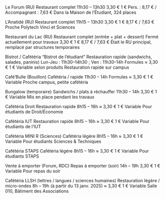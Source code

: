 Le Forum (RU)	Restaurant complet	11h30 – 13h30	3,30 €	1 €	Pers. : 8,17 € / Accompagnant : 7,63 €	Dans la Maison de l’Étudiant, 324 places

L’Anatidé (RU)	Restaurant complet	11h15 – 13h30	3,30 €	1 €	8,17 € / 7,63 €	Proche Polytech Vinci et Sciences

Restaurant du Lac (RU)	Restaurant complet (entrée + plat + dessert)	Fermé actuellement pour travaux	3,30 €	1 €	8,17 € / 7,63 €	Était le RU principal, remplacé par structures temporaires

Bistrot / Cafétéria “Bistrot de l’étudiant”	Restauration rapide (sandwichs, salades, paninis)	Lun-Jeu : 11h30–14h30 ; Ven : 11h30–14h	Formules ≈ 3,30 €	1 €	Variable selon produits	Restauration rapide sur campus

Café’Bulle (Bouillon)	Cafétéria / rapide	11h30 – 14h	Formules ≈ 3,30 €	1 €	Variable	Proche campus, petite cafétéria

Bungalow (temporaire)	Sandwichs / plats à réchauffer	11h30 – 14h	3,30 €	1 €	Variable	Mis en place pendant les travaux

Cafétéria Droit	Restauration rapide	8h15 – 16h	≈ 3,30 €	1 €	Variable	Pour étudiants de Droit/Économie

Cafétéria IUT	Restauration rapide	8h15 – 16h	≈ 3,30 €	1 €	Variable	Pour étudiants de l’IUT

Cafétéria MINI R (Sciences)	Cafétéria légère	8h15 – 16h	≈ 3,30 €	1 €	Variable	Pour étudiants Sciences & Techniques

Cafétéria STAPS	Cafétéria légère	8h15 – 16h	≈ 3,30 €	1 €	Variable	Pour étudiants STAPS

Vente à emporter (Forum, RDC)	Repas à emporter (soir)	14h – 19h	3,30 €	1 €	Variable	Pour repas du soir

Cafétéria LLSH (lettres / langues / sciences humaines)	Restauration légère / micro-ondes	8h – 19h (à partir du 13 janv. 2025)	≈ 3,30 €	1 €	Variable	Salle 010, Bâtiment des Associations